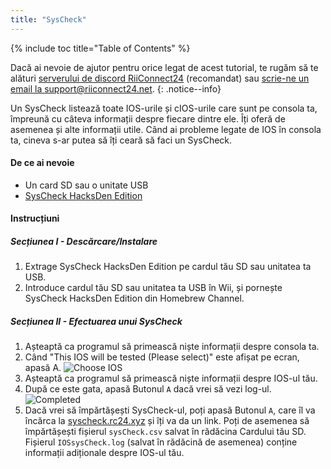 ```yaml
---
title: "SysCheck"
---
```


{% include toc title="Table of Contents" %}

Dacă ai nevoie de ajutor pentru orice legat de acest tutorial, te rugăm să te alături [serverului de discord RiiConnect24](https://discord.gg/rc24) (recomandat) sau [scrie-ne un email la support@riiconnect24.net](mailto:support@riiconnect24.net).
{: .notice--info}

Un SysCheck listează toate IOS-urile și cIOS-urile care sunt pe consola ta, împreună cu câteva informații despre fiecare dintre ele. Îți oferă de asemenea și alte informații utile. Când ai probleme legate de IOS în consola ta, cineva s-ar putea să îți ceară să faci un SysCheck.

#### De ce ai nevoie

* Un card SD sau o unitate USB
* [SysCheck HacksDen Edition](https://hbb1.oscwii.org/hbb/SysCheckHDE/SysCheckHDE.zip)

#### Instrucțiuni
##### Secțiunea I - Descărcare/Instalare

1. Extrage SysCheck HacksDen Edition pe cardul tău SD sau unitatea ta USB.
2. Introduce cardul tău SD sau unitatea ta USB în Wii, și pornește SysCheck HacksDen Edition din Homebrew Channel.

##### Secțiunea II - Efectuarea unui SysCheck

1. Așteaptă ca programul să primească niște informații despre consola ta.
2. Când "This IOS will be tested (Please select)" este afișat pe ecran, apasă A. ![Choose IOS](/images/SysCheck/1.png)
3. Așteaptă ca programul să primească niște informații despre IOS-ul tău.
4. După ce este gata, apasă Butonul `A` dacă vrei să vezi log-ul. ![Completed](/images/SysCheck/2.png)
5. Dacă vrei să împărtășești SysCheck-ul, poți apasă Butonul `A`, care îl va încărca la [syscheck.rc24.xyz](https://syscheck.rc24.xyz/) și îți va da un link. Poți de asemenea să împărtășești fișierul `sysCheck.csv` salvat în rădăcina Cardului tău SD. Fișierul `IOSsysCheck.log` (salvat în rădăcină de asemenea) conține informații adiționale despre IOS-ul tău.
